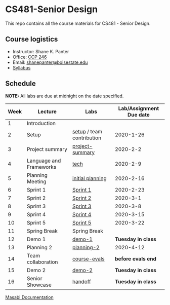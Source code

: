 # CS481-Senior Design

This repo contains all the course materials for CS481 - Senior Design.

## Course logistics

- Instructor: Shane K. Panter
- Office: [CCP 246](http://coen.boisestate.edu/cs/aboutccp/)
- Email:  shanepanter@boisestate.edu
- [Syllabus](docs/syllabus.md)

## Schedule

**NOTE:** All labs are due at midnight on the date specified.

| Week |            Lecture            |                  Labs                   | Lab/Assignment Due date |
| ---- | ----------------------------- | --------------------------------------- | ----------------------- |
| 1    | Introduction                  |                                         |                         |
| 2    | Setup                         | [setup](labs/setup) / team contribution | 2020-1-26               |
| 3    | Project summary               | [project-summary](labs/project-summary) | 2020-2-2                |
| 4    | Language and Frameworks       | [tech](labs/tech)                       | 2020-2-9                |
| 5    | Planning Meeting              | [initial planning](labs/init_planning)  | 2020-2-16               |
| 6    | Sprint 1                      | [Sprint 1](labs/sprint1)                | 2020-2-23               |
| 7    | Sprint 2                      | [Sprint 2](labs/sprint2)                | 2020-3-1                |
| 8    | Sprint 3                      | [Sprint 3](labs/sprint3)                | 2020-3-8                |
| 9    | Sprint 4                      | [Sprint 4](labs/sprint4)                | 2020-3-15               |
| 10   | Sprint 5                      | [Sprint 5](labs/sprint5)                | 2020-3-22               |
| 11   | Spring Break                  | Spring Break                            |                         |
| 12   | Demo 1                        | [demo-1](labs/demo-1)                   | **Tuesday in class**    |
| 13   | Planning 2                    | [planning-2](labs/planning-2)           | 2020-4-12               |
| 14   | Team collaboration            | [course-evals](labs/evals)              | **before evals end**    |
| 15   | Demo 2                        | [demo-2](labs/demo-2)                   | **Tuesday in class**    |
| 16   | Senior Showcase               | [handoff](labs/handoff)                 | **Tuesday in class**    |

[Masabi Documentation](https://drive.google.com/file/d/0B2FrAPrczcVFVnRaci1kRjd6X25Uc0FyUG9ObW1PNG9IazFV/view)
